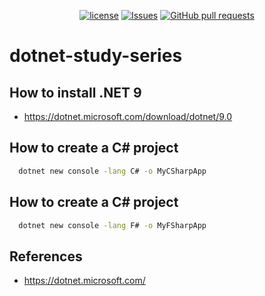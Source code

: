 <p align="center">
  <a href="https://github.com/mingyuchoo/dotnet-study-series/blob/main/LICENSE"><img alt="license" src="https://img.shields.io/github/license/mingyuchoo/dotnet-study-series"/></a>
  <a href="https://github.com/mingyuchoo/dotnet-study-series/issues"><img alt="Issues" src="https://img.shields.io/github/issues/mingyuchoo/dotnet-study-series?color=appveyor" /></a>
  <a href="https://github.com/mingyuchoo/dotnet-study-series/pulls"><img alt="GitHub pull requests" src="https://img.shields.io/github/issues-pr/mingyuchoo/dotnet-study-series?color=appveyor" /></a>
</p>

# dotnet-study-series

## How to install .NET 9

- https://dotnet.microsoft.com/download/dotnet/9.0

## How to create a C# project

```bash
  dotnet new console -lang C# -o MyCSharpApp
```

## How to create a C# project

```bash
  dotnet new console -lang F# -o MyFSharpApp
```

## References

- https://dotnet.microsoft.com/
